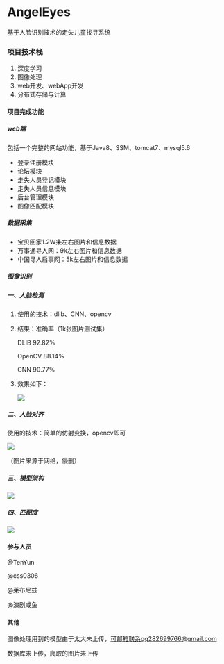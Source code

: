 # AngelEyes
基于人脸识别技术的走失儿童找寻系统

### 项目技术栈

1. 深度学习
2. 图像处理
3. web开发、webApp开发
4. 分布式存储与计算

#### 项目完成功能

##### web端

包括一个完整的网站功能，基于Java8、SSM、tomcat7、mysql5.6

* 登录注册模块
* 论坛模块
* 走失人员登记模块
* 走失人员信息模块
* 后台管理模块
* 图像匹配模块

##### 数据采集

* 宝贝回家1.2W条左右图片和信息数据
* 万事通寻人网：9k左右图片和信息数据
* 中国寻人启事网：5k左右图片和信息数据

##### 图像识别

##### 一、人脸检测

1. 使用的技术：dlib、CNN、opencv

2. 结果：准确率（1k张图片测试集）

   DLIB           92.82%

   OpenCV     88.14%

   CNN           90.77%

3. 效果如下：

   ![](http://otw7his7z.bkt.clouddn.com/1.png)

##### 二、人脸对齐

使用的技术：简单的仿射变换，opencv即可

![](http://otw7his7z.bkt.clouddn.com/2.png)

（图片来源于网络，侵删）

##### 三、模型架构

![](http://otw7his7z.bkt.clouddn.com/3.png)

##### 四、匹配度

![](http://otw7his7z.bkt.clouddn.com/4.png)



#### 参与人员

@TenYun

@css0306

@莱布尼兹

@演剧咸鱼

#### 其他

图像处理用到的模型由于太大未上传，可邮箱联系qq282699766@gmail.com

数据库未上传，爬取的图片未上传